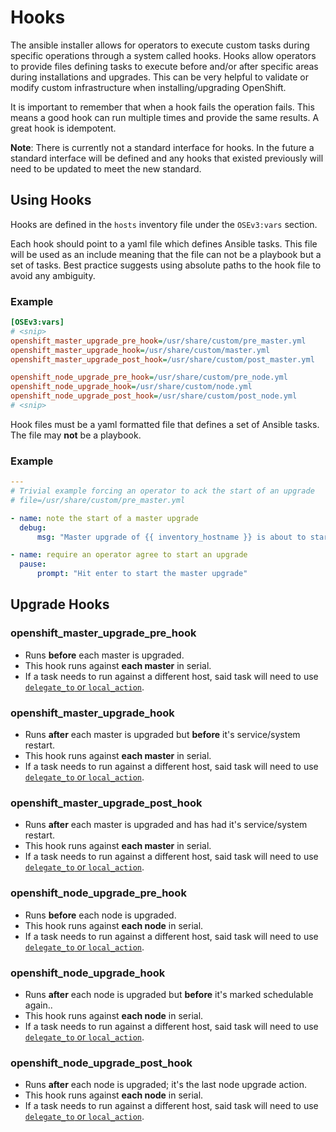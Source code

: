 # Hooks

The ansible installer allows for operators to execute custom tasks during
specific operations through a system called hooks. Hooks allow operators to
provide files defining tasks to execute before and/or after specific areas
during installations and upgrades. This can be very helpful to validate
or modify custom infrastructure when installing/upgrading OpenShift.

It is important to remember that when a hook fails the operation fails. This
means a good hook can run multiple times and provide the same results. A great
hook is idempotent.

**Note**: There is currently not a standard interface for hooks. In the future
a standard interface will be defined and any hooks that existed previously will
need to be updated to meet the new standard.

## Using Hooks

Hooks are defined in the ``hosts`` inventory file under the ``OSEv3:vars``
section.

Each hook should point to a yaml file which defines Ansible tasks. This file
will be used as an include meaning that the file can not be a playbook but
a set of tasks. Best practice suggests using absolute paths to the hook file to avoid any ambiguity.

### Example
```ini
[OSEv3:vars]
# <snip>
openshift_master_upgrade_pre_hook=/usr/share/custom/pre_master.yml
openshift_master_upgrade_hook=/usr/share/custom/master.yml
openshift_master_upgrade_post_hook=/usr/share/custom/post_master.yml

openshift_node_upgrade_pre_hook=/usr/share/custom/pre_node.yml
openshift_node_upgrade_hook=/usr/share/custom/node.yml
openshift_node_upgrade_post_hook=/usr/share/custom/post_node.yml
# <snip>
```

Hook files must be a yaml formatted file that defines a set of Ansible tasks.
The file may **not** be a playbook.

### Example
```yaml
---
# Trivial example forcing an operator to ack the start of an upgrade
# file=/usr/share/custom/pre_master.yml

- name: note the start of a master upgrade
  debug:
      msg: "Master upgrade of {{ inventory_hostname }} is about to start"

- name: require an operator agree to start an upgrade
  pause:
      prompt: "Hit enter to start the master upgrade"
```

## Upgrade Hooks

### openshift_master_upgrade_pre_hook
- Runs **before** each master is upgraded.
- This hook runs against **each master** in serial.
- If a task needs to run against a different host, said task will need to use [``delegate_to`` or ``local_action``](http://docs.ansible.com/ansible/playbooks_delegation.html#delegation).

### openshift_master_upgrade_hook
- Runs **after** each master is upgraded but **before** it's service/system restart.
- This hook runs against **each master** in serial.
- If a task needs to run against a different host, said task will need to use [``delegate_to`` or ``local_action``](http://docs.ansible.com/ansible/playbooks_delegation.html#delegation).


### openshift_master_upgrade_post_hook
- Runs **after** each master is upgraded and has had it's service/system restart.
- This hook runs against **each master** in serial.
- If a task needs to run against a different host, said task will need to use [``delegate_to`` or ``local_action``](http://docs.ansible.com/ansible/playbooks_delegation.html#delegation).

### openshift_node_upgrade_pre_hook
- Runs **before** each node is upgraded.
- This hook runs against **each node** in serial.
- If a task needs to run against a different host, said task will need to use [``delegate_to`` or ``local_action``](http://docs.ansible.com/ansible/playbooks_delegation.html#delegation).

### openshift_node_upgrade_hook
- Runs **after** each node is upgraded but **before** it's marked schedulable again..
- This hook runs against **each node** in serial.
- If a task needs to run against a different host, said task will need to use [``delegate_to`` or ``local_action``](http://docs.ansible.com/ansible/playbooks_delegation.html#delegation).

### openshift_node_upgrade_post_hook
- Runs **after** each node is upgraded; it's the last node upgrade action.
- This hook runs against **each node** in serial.
- If a task needs to run against a different host, said task will need to use [``delegate_to`` or ``local_action``](http://docs.ansible.com/ansible/playbooks_delegation.html#delegation).

